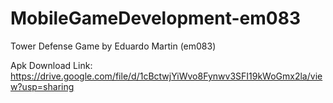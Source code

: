 # MobileGameDevelopment-em083
Tower Defense Game by Eduardo Martin (em083)

Apk Download Link: 
https://drive.google.com/file/d/1cBctwjYiWvo8Fynwv3SFI19kWoGmx2la/view?usp=sharing

